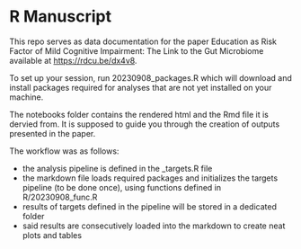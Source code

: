# R Manuscript

This repo serves as data documentation for the paper Education as Risk Factor of Mild Cognitive Impairment: The Link to the Gut Microbiome available at https://rdcu.be/dx4v8.

To set up your session, run 20230908_packages.R which will download and install packages required for analyses that are not yet installed on your machine.

The notebooks folder contains the rendered html and the Rmd file it is dervied from. It is supposed to guide you through the creation of outputs presented in the paper.

The workflow was as follows:
- the analysis pipeline is defined in the _targets.R file
- the markdown file loads required packages and initializes the targets pipeline (to be done once), using functions defined in R/20230908_func.R
- results of targets defined in the pipeline will be stored in a dedicated folder
- said results are consecutively loaded into the markdown to create neat plots and tables

